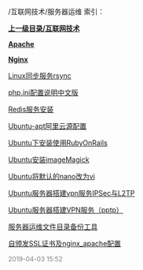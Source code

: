 /互联网技术/服务器运维 索引：


**[上一级目录/互联网技术](/互联网技术/index.md)**

**[Apache](/互联网技术/服务器运维/Apache/index.md)**

**[Nginx](/互联网技术/服务器运维/Nginx/index.md)**

[Linux同步服务rsync](/互联网技术/服务器运维/Linux同步服务rsync.md)

[php.ini配置说明中文版](/互联网技术/服务器运维/php.ini配置说明中文版.md)

[Redis服务安装](/互联网技术/服务器运维/Redis服务安装.md)

[Ubuntu-apt阿里云源配置](/互联网技术/服务器运维/Ubuntu-apt阿里云源配置.md)

[Ubuntu下安装使用RubyOnRails](/互联网技术/服务器运维/Ubuntu下安装使用RubyOnRails.md)

[Ubuntu安装imageMagick](/互联网技术/服务器运维/Ubuntu安装imageMagick.md)

[Ubuntu将默认的nano改为vi](/互联网技术/服务器运维/Ubuntu将默认的nano改为vim.md)

[Ubuntu服务器搭建vpn服务IPSec与L2TP](/互联网技术/服务器运维/Ubuntu服务器搭建vpn服务IPSec与L2TP.md)

[Ubuntu服务器搭建VPN服务（pptp）](/互联网技术/服务器运维/Ubuntu服务器搭建VPN服务（pptp）.md)

[服务器运维文件目录备份工具](/互联网技术/服务器运维/服务器运维文件目录备份工具.md)

[自颁发SSL证书及nginx_apache配置](/互联网技术/服务器运维/自颁发SSL证书及nginx_apache配置.md)


<font size=2 color='grey'> 2019-04-03 15:52 </font>